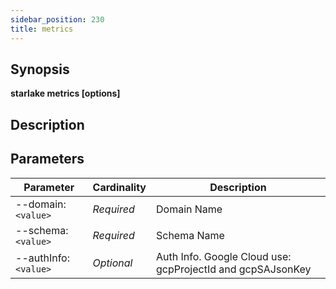 ```yaml
---
sidebar_position: 230
title: metrics
---
```



## Synopsis

**starlake metrics [options]**

## Description


## Parameters

Parameter|Cardinality|Description
---|---|---
--domain:`<value>`|*Required*|Domain Name
--schema:`<value>`|*Required*|Schema Name
--authInfo:`<value>`|*Optional*|Auth Info.  Google Cloud use: gcpProjectId and gcpSAJsonKey

